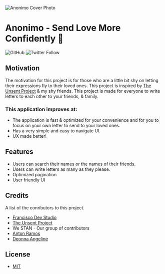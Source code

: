 ![Anonimo Cover Photo](https://images2.imgbox.com/43/5f/12Mk9uv5_o.png)

# Anonimo - Send Love More Confidently 💌
![GitHub](https://img.shields.io/github/license/Kiko915/Anonimo?style=flat-square)  ![Twitter Follow](https://img.shields.io/twitter/follow/_francisneil?label=Follow%20Me&style=social)

## Motivation
The motivation for this project is for those who are a little bit shy on letting their expressions fly to their loved ones. This project is inspired by [The Unsent Project](https://theunsentproject.com/) & my shy friends. This project is made for everyone to write letters to each other to your friends, & family.

### This application improves at:
  * The application is fast & optimized for your convenience and for you to focus on your own letter to send to your loved ones.
  * Has a very simple and easy to navigate UI.
  * UX made better! 
  
## Features
* Users can search their names or the names of their friends.
* Users can write letters as many as they please.
* Optimized pagination
* User friendly UI

## Credits
A list of the conributors to this project.

* [Francisco Dev Studio](https://web.facebook.com/franciscodevstudio) 
* [The Unsent Project](https://theunsentproject.com/)
* We STAN - Our group of contributors
* [Anton Ramos](https://web.facebook.com/profile.php?id=100023683097270) 
* [Deonna Angeline](https://web.facebook.com/deonna.angeline)

## License
- [MIT](https://github.com/Kiko915/Anonimo/blob/main/LICENSE)

